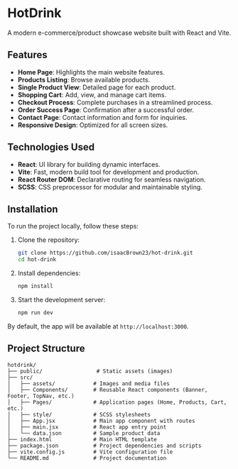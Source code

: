 # HotDrink

A modern e-commerce/product showcase website built with React and Vite.

## Features

- **Home Page**: Highlights the main website features.
- **Products Listing**: Browse available products.
- **Single Product View**: Detailed page for each product.
- **Shopping Cart**: Add, view, and manage cart items.
- **Checkout Process**: Complete purchases in a streamlined process.
- **Order Success Page**: Confirmation after a successful order.
- **Contact Page**: Contact information and form for inquiries.
- **Responsive Design**: Optimized for all screen sizes.

## Technologies Used

- **React**: UI library for building dynamic interfaces.
- **Vite**: Fast, modern build tool for development and production.
- **React Router DOM**: Declarative routing for seamless navigation.
- **SCSS**: CSS preprocessor for modular and maintainable styling.

## Installation

To run the project locally, follow these steps:

1. Clone the repository:
   ```bash
   git clone https://github.com/isaacBrown23/hot-drink.git
   cd hot-drink
   ```

2. Install dependencies:
   ```bash
   npm install
   ```

3. Start the development server:
   ```bash
   npm run dev
   ```

By default, the app will be available at `http://localhost:3000`.

## Project Structure

```
hotdrink/
├── public/                 # Static assets (images)
├── src/
│   ├── assets/            # Images and media files
│   ├── Components/        # Reusable React components (Banner, Footer, TopNav, etc.)
│   ├── Pages/             # Application pages (Home, Products, Cart, etc.)
│   ├── style/             # SCSS stylesheets
│   ├── App.jsx            # Main app component with routes
│   ├── main.jsx           # React app entry point
│   └── data.json          # Sample product data 
├── index.html             # Main HTML template
├── package.json           # Project dependencies and scripts
├── vite.config.js         # Vite configuration file
└── README.md              # Project documentation
```
